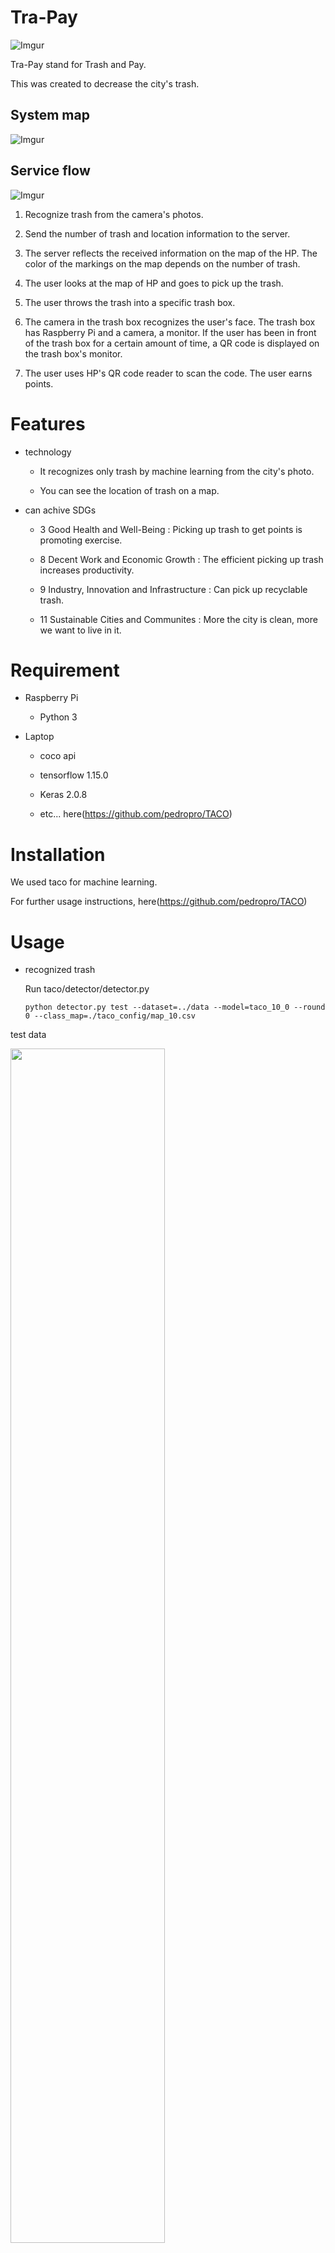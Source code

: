 # Tra-Pay

![Imgur](https://i.imgur.com/qgdVDv7.png)

Tra-Pay stand for Trash and Pay.

This was created to decrease the city's trash.

## System map
![Imgur](https://i.imgur.com/fIYSjKZ.png)

## Service flow

![Imgur](https://i.imgur.com/4FUHcw1.png)

1. Recognize trash from the camera's photos.

2. Send the number of trash and location information to the server.
3. The server reflects the received information on the map of the HP. The color of the markings on the map depends on the number of trash.
4. The user looks at the map of HP and goes to pick up the trash.
5. The user throws the trash into a specific trash box.
6. The camera in the trash box recognizes the user's face. The trash box has Raspberry Pi and a camera, a monitor. If the user has been in front of the trash box for a certain amount of time, a QR code is displayed on the trash box's monitor.
7. The user uses HP's QR code reader to scan the code. The user earns points.

# Features

* technology
     - It recognizes only trash by machine learning from the city's photo.

     - You can see the location of trash on a map.

* can achive SDGs
    * 3  Good Health and Well-Being : Picking up trash to get points is promoting exercise.

    * 8  Decent Work and Economic Growth : The efficient picking up trash increases productivity.
    * 9  Industry, Innovation and Infrastructure : Can pick up recyclable trash.
    * 11 Sustainable Cities and Communites : More the city is clean, more we want to live in it.

# Requirement

* Raspberry Pi
     - Python 3

* Laptop
     - coco api

     - tensorflow 1.15.0

     - Keras 2.0.8
    
     - etc... here(https://github.com/pedropro/TACO)

# Installation

We used taco for machine learning.

For further usage instructions, here(https://github.com/pedropro/TACO)

# Usage

* recognized trash

    Run taco/detector/detector.py
    
      python detector.py test --dataset=../data --model=taco_10_0 --round 0 --class_map=./taco_config/map_10.csv

test data

<img src="https://i.imgur.com/EiguLhL.jpg" width=70%>

prediction data

<img src="https://i.imgur.com/wN7keKo.png" width=100%>

* Home Page

      URL : http://18.183.98.217/mypage.html?

* QR Code Reader

      URL : https://ist.ksc.kwansei.ac.jp/miwa/miwaLab/wwlc/garbage-map_demo(html2)/providingpoints.html

trash map
![Imgur](https://i.imgur.com/inM2dWd.jpg)

* Face recognition(on Raspberry Pi)

          1. Run video.py
          2. Run kaoninshiki.py

![Imgur](https://i.imgur.com/iPjKjNt.jpg)

# Demo movie

Coming soon...

# Author

* Miwa Hiroyoshi
* Liao Sichao
* Ozaki Nanami
* Saito Masato
* Nishikawa Takahiro

Kwansei Gakuin Univercity Department of Informatics, School of Science and Technology Miwa Lab.(https://ist.ksc.kwansei.ac.jp/miwa/miwaLab/)

# License
Taco(https://github.com/pedropro/TACO)